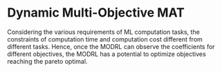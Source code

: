 # Dynamic Multi-Objective MAT
Considering the various requirements of ML computation tasks, the constraints of computation time and computation cost different from different tasks. Hence, once the MODRL can observe the coefficients for different objectives, the MODRL has a potential to optimize objectives reaching the pareto optimal.